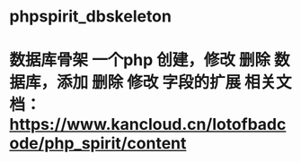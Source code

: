 # phpspirit_dbskeleton
# 数据库骨架   一个php 创建，修改 删除 数据库，添加 删除 修改 字段的扩展 相关文档：https://www.kancloud.cn/lotofbadcode/php_spirit/content
